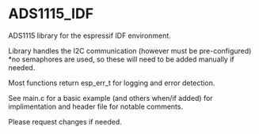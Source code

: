 # ADS1115_IDF

ADS1115 library for the espressif IDF environment. 

Library handles the I2C communication (however must be pre-configured) *no semaphores are used, so these will need to be added manually if needed.

Most functions return esp_err_t for logging and error detection.

See main.c for a basic example (and others when/if added) for implimentation and header file for notable comments.

Please request changes if needed.
